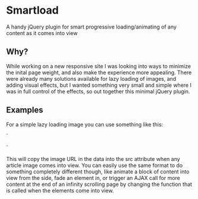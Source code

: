 Smartload
=========

A handy jQuery plugin for smart progressive loading/animating of any content as it comes into view


Why?
----

While working on a new responsive site I was looking into ways to minimize the inital page weight, and also make the experience more appealing. There were already many solutions available for lazy loading of images, and adding visual effects, but I wanted something very small and simple where I was in full control of the effects, so out together this minimal jQuery plugin.

Examples
--------

For a simple lazy loading image you can use something like this:

`
<article>
	<img alt="" data-src="image.jpg"/>
</article>
<script>
$(function(){
	$("article img").smartLoad(function(){
		$(this).attr('src',$(this).data('src'));
	});
});
</script>
`

This will copy the image URL in the data into the src attribute when any article image comes into view. You can easily use the same format to do something completely different though, like animate a block of content into view from the side, fade an element in, or trigger an AJAX call for more content at the end of an infinity scrolling page by changing the function that is called when the elements come into view.